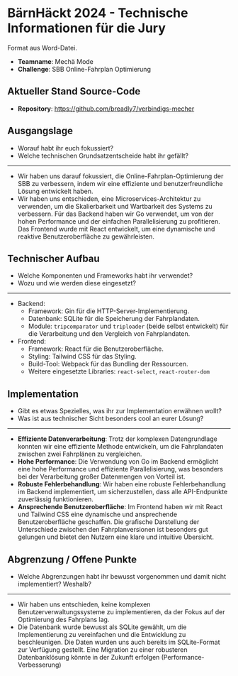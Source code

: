 # BärnHäckt 2024 - Technische Informationen für die Jury

Format aus Word-Datei.

- **Teamname**: Mechä Mode
- **Challenge**: SBB Online-Fahrplan Optimierung

## Aktueller Stand Source-Code

- **Repository**: https://github.com/breadly7/verbindigs-mecher

## Ausgangslage

- Worauf habt ihr euch fokussiert?
- Welche technischen Grundsatzentscheide habt ihr gefällt?

---

- Wir haben uns darauf fokussiert, die Online-Fahrplan-Optimierung der SBB zu verbessern, indem wir eine effiziente und benutzerfreundliche Lösung entwickelt haben.
- Wir haben uns entschieden, eine Microservices-Architektur zu verwenden, um die Skalierbarkeit und Wartbarkeit des Systems zu verbessern.
Für das Backend haben wir Go verwendet, um von der hohen Performance und der einfachen Parallelisierung zu profitieren.
Das Frontend wurde mit React entwickelt, um eine dynamische und reaktive Benutzeroberfläche zu gewährleisten.

## Technischer Aufbau

- Welche Komponenten und Frameworks habt ihr verwendet?
- Wozu und wie werden diese eingesetzt?

---

- Backend:
    - Framework: Gin für die HTTP-Server-Implementierung.
    - Datenbank: SQLite für die Speicherung der Fahrplandaten.
    - Module: `tripcomparator` und `triploader` (beide selbst entwickelt) für die Verarbeitung und den Vergleich von Fahrplandaten.
- Frontend:
    - Framework: React für die Benutzeroberfläche.
    - Styling: Tailwind CSS für das Styling.
    - Build-Tool: Webpack für das Bundling der Ressourcen.
    - Weitere eingesetzte Libraries: `react-select`, `react-router-dom`

## Implementation

- Gibt es etwas Spezielles, was ihr zur Implementation erwähnen wollt?
- Was ist aus technischer Sicht besonders cool an eurer Lösung?

---

- **Effiziente Datenverarbeitung**: Trotz der komplexen Datengrundlage konnten wir eine effiziente Methode entwickeln, um die Fahrplandaten zwischen zwei Fahrplänen zu vergleichen.
- **Hohe Performance**: Die Verwendung von Go im Backend ermöglicht eine hohe Performance und effiziente Parallelisierung, was besonders bei der Verarbeitung großer Datenmengen von Vorteil ist.
- **Robuste Fehlerbehandlung**: Wir haben eine robuste Fehlerbehandlung im Backend implementiert, um sicherzustellen, dass alle API-Endpunkte zuverlässig funktionieren.
- **Ansprechende Benutzeroberfläche**: Im Frontend haben wir mit React und Tailwind CSS eine dynamische und ansprechende Benutzeroberfläche geschaffen. Die grafische Darstellung der Unterschiede zwischen den Fahrplanversionen ist besonders gut gelungen und bietet den Nutzern eine klare und intuitive Übersicht.

## Abgrenzung / Offene Punkte

- Welche Abgrenzungen habt ihr bewusst vorgenommen und damit nicht implementiert? Weshalb?

---

- Wir haben uns entschieden, keine komplexen Benutzerverwaltungssysteme zu implementieren, da der Fokus auf der Optimierung des Fahrplans lag.
- Die Datenbank wurde bewusst als SQLite gewählt, um die Implementierung zu vereinfachen und die Entwicklung zu beschleunigen. Die Daten wurden uns auch bereits im SQLite-Format zur Verfügung gestellt. Eine Migration zu einer robusteren Datenbanklösung könnte in der Zukunft erfolgen (Performance-Verbesserung)




